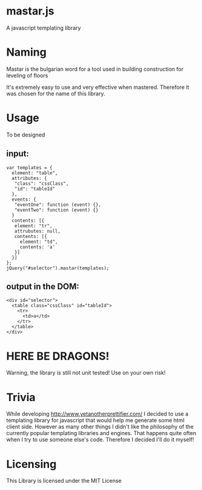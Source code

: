 # mastar.js
A javascript templating library

# Naming

Mastar is the bulgarian word for a tool used in building
construction for leveling of floors

It's extremely easy to use and very effective when mastered. Therefore it was
chosen for the name of this library.

# Usage

To be designed
 ## input:
 ```
 var templates = {
   element: "table",
   attributes: {
    "class": "cssClass",
    "id": "tableId"
   },
   events: {
    "eventOne": function (event) {},
    "eventTwo": function (event) {}
   }
   contents: [{
    element: "tr",
    attrubutes: null,
    contents: [{
      element: "td",
      contents: 'a'
    }]
   }]
 };
 jQuery("#selector").mastar(templates);
 ```
 ## output in the DOM:
 ```
 <div id="selector">
   <table class="cssClass" id="tableId">
     <tr>
       <td>a</td>
     </tr>
   </table>
 </div>
 ```

# HERE BE DRAGONS! 

Warning, the library is still not unit tested! Use on your own risk!

# Trivia

While developing http://www.yetanotherprettifier.com/ I decided to use a
templating library for javascript that would help me generate some html client
side. However as many other things I didn't like the philosophy of the 
currently popular templating libraries and engines. That happens quite often
when I try to use someone else's code. Therefore I decided I'll do it myself!

# Licensing

This Library is licensed under the MIT License

